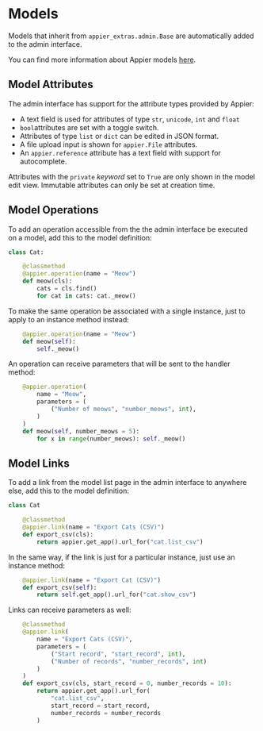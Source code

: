 # Models

Models that inherit from ``appier_extras.admin.Base`` are automatically added to the admin interface.

You can find more information about Appier models [here](http://appier.hive.pt/doc/models.md).

## Model Attributes

The admin interface has support for the attribute types provided by Appier:
* A text field is used for attributes of type ``str``, ``unicode``, ``int`` and ``float``
* ``bool``attributes are set with a toggle switch.
* Attributes of type ``list`` or ``dict`` can be edited in JSON format.
* A file upload input is shown for ``appier.File`` attributes. 
* An ``appier.reference`` attribute has a text field with support for autocomplete.

Attributes with the ``private`` <em>keyword</em> set to ``True`` are only shown in the model edit view.
Immutable attributes can only be set at creation time.

## Model Operations

To add an operation accessible from the the admin interface be executed on a model, add this to the model definition:

```python
class Cat:

    @classmethod
    @appier.operation(name = "Meow")
    def meow(cls):
        cats = cls.find()
        for cat in cats: cat._meow()
```

To make the same operation be associated with a single instance, just to apply to an instance method instead:

```python
    @appier.operation(name = "Meow")
    def meow(self):
        self._meow()
```

An operation can receive parameters that will be sent to the handler method:

```python
    @appier.operation(
        name = "Meow",
        parameters = (
            ("Number of meows", "number_meows", int),
        )
    )
    def meow(self, number_meows = 5):
        for x in range(number_meows): self._meow()
```

## Model Links

To add a link from the model list page in the admin interface to anywhere else, add this to the model definition:

```python
class Cat

    @classmethod
    @appier.link(name = "Export Cats (CSV)")
    def export_csv(cls):
    	return appier.get_app().url_for("cat.list_csv")
```

In the same way, if the link is just for a particular instance, just use an instance method:

```python
    @appier.link(name = "Export Cat (CSV)")
    def export_csv(self):
    	return self.get_app().url_for("cat.show_csv")
```

Links can receive parameters as well:

```python
    @classmethod
    @appier.link(
        name = "Export Cats (CSV)",
        parameters = (
            ("Start record", "start_record", int),
            ("Number of records", "number_records", int)
        )
    )
    def export_csv(cls, start_record = 0, number_records = 10):
    	return appier.get_app().url_for(
            "cat.list_csv", 
            start_record = start_record, 
            number_records = number_records
        )
```

